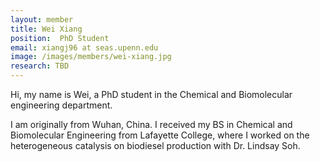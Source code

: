 ```yaml
---
layout: member
title: Wei Xiang
position:  PhD Student
email: xiangj96 at seas.upenn.edu
image: /images/members/wei-xiang.jpg
research: TBD
---
```



Hi, my name is Wei, a PhD student in the Chemical and Biomolecular engineering department.

I am originally from Wuhan, China. I received my BS in Chemical and Biomolecular Engineering from Lafayette College, where I worked on the heterogeneous catalysis on biodiesel production with Dr. Lindsay Soh. 
